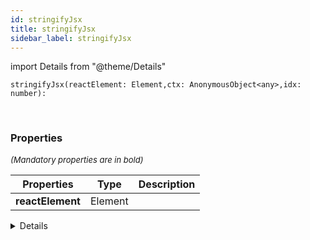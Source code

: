 ```yaml
---
id: stringifyJsx
title: stringifyJsx
sidebar_label: stringifyJsx
---
```


import Details from "@theme/Details"


```tsx
stringifyJsx(reactElement: Element,ctx: AnonymousObject<any>,idx: number): 
```
<br/>



### Properties

<font size="2"><i>(Mandatory properties are in bold)</i></font>

| Properties | Type | Description |
| --------- | ---- | ----------- |
| **reactElement** | Element |  |


<Details summary={<summary><b>Additional properties for advanced use cases</b></summary>}><div>

| Properties | Type | Description |
| --------- | ---- | ----------- |
| ctx | [AnonymousObject](/framework-api/interfaces/AnonymousObject.md)<any\> |  |
| idx | number |  |


</div></Details>